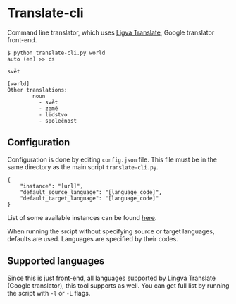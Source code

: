 # Translate-cli

Command line translator, which uses [Ligva Translate](https://github.com/thedaviddelta/lingva-translate), Google translator front-end.

```
$ python translate-cli.py world
auto (en) >> cs

svět

[wərld]
Other translations:
        noun
          - svět
          - země
          - lidstvo
          - společnost
```

## Configuration

Configuration is done by editing ```config.json``` file. This file must be in the same directory as the main script ```translate-cli.py```. 

```
{
    "instance": "[url]",
    "default_source_language": "[language_code]",
    "default_target_language": "[language_code]"
}
```

List of some available instances can be found [here](https://github.com/thedaviddelta/lingva-translate).

When running the srcipt without specifying source or target languages, defaults are used. Languages are specified by their codes.

## Supported languages
Since this is just front-end, all languages supported by Lingva Translate (Google translator), this tool supports as well. You can get full list by running the script with ```-l``` or ```-L``` flags.